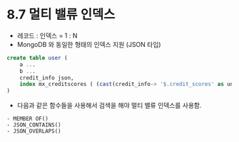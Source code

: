 # 8.7 멀티 밸류 인덱스
- 레코드 : 인덱스 = 1 : N
- MongoDB 와 동일한 형태의 인덱스 지원 (JSON 타입)
```sql
create table user (
    a ...
    b ...
    credit_info json,
    index mx_creditscores ( (cast(credit_info-> '$.credit_scores' as unsigned array)))
)
```
- 다음과 같은 함수들을 사용해서 검색을 해야 멀티 밸류 인덱스를 사용함.
```
- MEMBER OF()
- JSON_CONTAINS()
- JSON_OVERLAPS()
```